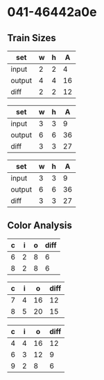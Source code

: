 # 041-46442a0e
## Train Sizes

|set|w|h|A|
|---|---|---|---|
|input|2|2|4|
|output|4|4|16|
|diff|2|2|12|


|set|w|h|A|
|---|---|---|---|
|input|3|3|9|
|output|6|6|36|
|diff|3|3|27|


|set|w|h|A|
|---|---|---|---|
|input|3|3|9|
|output|6|6|36|
|diff|3|3|27|


## Color Analysis

|c|i|o|diff|
|---|---|---|---|
|6|2|8|6|
|8|2|8|6|


|c|i|o|diff|
|---|---|---|---|
|7|4|16|12|
|8|5|20|15|


|c|i|o|diff|
|---|---|---|---|
|4|4|16|12|
|6|3|12|9|
|9|2|8|6|

